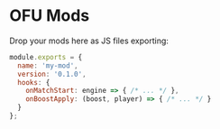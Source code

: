 # OFU Mods

Drop your mods here as JS files exporting:

```js
module.exports = {
  name: 'my-mod',
  version: '0.1.0',
  hooks: {
    onMatchStart: engine => { /* ... */ },
    onBoostApply: (boost, player) => { /* ... */ }
  }
};
